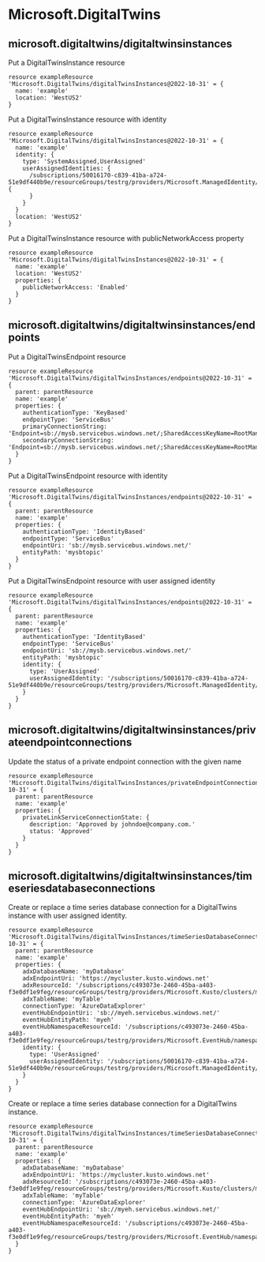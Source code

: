 # Microsoft.DigitalTwins

## microsoft.digitaltwins/digitaltwinsinstances

Put a DigitalTwinsInstance resource
```bicep
resource exampleResource 'Microsoft.DigitalTwins/digitalTwinsInstances@2022-10-31' = {
  name: 'example'
  location: 'WestUS2'
}
```

Put a DigitalTwinsInstance resource with identity
```bicep
resource exampleResource 'Microsoft.DigitalTwins/digitalTwinsInstances@2022-10-31' = {
  name: 'example'
  identity: {
    type: 'SystemAssigned,UserAssigned'
    userAssignedIdentities: {
      /subscriptions/50016170-c839-41ba-a724-51e9df440b9e/resourceGroups/testrg/providers/Microsoft.ManagedIdentity/userAssignedIdentities/testidentity: {
      }
    }
  }
  location: 'WestUS2'
}
```

Put a DigitalTwinsInstance resource with publicNetworkAccess property
```bicep
resource exampleResource 'Microsoft.DigitalTwins/digitalTwinsInstances@2022-10-31' = {
  name: 'example'
  location: 'WestUS2'
  properties: {
    publicNetworkAccess: 'Enabled'
  }
}
```

## microsoft.digitaltwins/digitaltwinsinstances/endpoints

Put a DigitalTwinsEndpoint resource
```bicep
resource exampleResource 'Microsoft.DigitalTwins/digitalTwinsInstances/endpoints@2022-10-31' = {
  parent: parentResource 
  name: 'example'
  properties: {
    authenticationType: 'KeyBased'
    endpointType: 'ServiceBus'
    primaryConnectionString: 'Endpoint=sb://mysb.servicebus.windows.net/;SharedAccessKeyName=RootManageSharedAccessKey;SharedAccessKey=xyzxyzoX4=;EntityPath=abcabc'
    secondaryConnectionString: 'Endpoint=sb://mysb.servicebus.windows.net/;SharedAccessKeyName=RootManageSharedAccessKey;SharedAccessKey=xyzxyzoX4=;EntityPath=abcabc'
  }
}
```

Put a DigitalTwinsEndpoint resource with identity
```bicep
resource exampleResource 'Microsoft.DigitalTwins/digitalTwinsInstances/endpoints@2022-10-31' = {
  parent: parentResource 
  name: 'example'
  properties: {
    authenticationType: 'IdentityBased'
    endpointType: 'ServiceBus'
    endpointUri: 'sb://mysb.servicebus.windows.net/'
    entityPath: 'mysbtopic'
  }
}
```

Put a DigitalTwinsEndpoint resource with user assigned identity
```bicep
resource exampleResource 'Microsoft.DigitalTwins/digitalTwinsInstances/endpoints@2022-10-31' = {
  parent: parentResource 
  name: 'example'
  properties: {
    authenticationType: 'IdentityBased'
    endpointType: 'ServiceBus'
    endpointUri: 'sb://mysb.servicebus.windows.net/'
    entityPath: 'mysbtopic'
    identity: {
      type: 'UserAssigned'
      userAssignedIdentity: '/subscriptions/50016170-c839-41ba-a724-51e9df440b9e/resourceGroups/testrg/providers/Microsoft.ManagedIdentity/userAssignedIdentities/testidentity'
    }
  }
}
```

## microsoft.digitaltwins/digitaltwinsinstances/privateendpointconnections

Update the status of a private endpoint connection with the given name
```bicep
resource exampleResource 'Microsoft.DigitalTwins/digitalTwinsInstances/privateEndpointConnections@2022-10-31' = {
  parent: parentResource 
  name: 'example'
  properties: {
    privateLinkServiceConnectionState: {
      description: 'Approved by johndoe@company.com.'
      status: 'Approved'
    }
  }
}
```

## microsoft.digitaltwins/digitaltwinsinstances/timeseriesdatabaseconnections

Create or replace a time series database connection for a DigitalTwins instance with user assigned identity.
```bicep
resource exampleResource 'Microsoft.DigitalTwins/digitalTwinsInstances/timeSeriesDatabaseConnections@2022-10-31' = {
  parent: parentResource 
  name: 'example'
  properties: {
    adxDatabaseName: 'myDatabase'
    adxEndpointUri: 'https://mycluster.kusto.windows.net'
    adxResourceId: '/subscriptions/c493073e-2460-45ba-a403-f3e0df1e9feg/resourceGroups/testrg/providers/Microsoft.Kusto/clusters/mycluster'
    adxTableName: 'myTable'
    connectionType: 'AzureDataExplorer'
    eventHubEndpointUri: 'sb://myeh.servicebus.windows.net/'
    eventHubEntityPath: 'myeh'
    eventHubNamespaceResourceId: '/subscriptions/c493073e-2460-45ba-a403-f3e0df1e9feg/resourceGroups/testrg/providers/Microsoft.EventHub/namespaces/myeh'
    identity: {
      type: 'UserAssigned'
      userAssignedIdentity: '/subscriptions/50016170-c839-41ba-a724-51e9df440b9e/resourceGroups/testrg/providers/Microsoft.ManagedIdentity/userAssignedIdentities/testidentity'
    }
  }
}
```

Create or replace a time series database connection for a DigitalTwins instance.
```bicep
resource exampleResource 'Microsoft.DigitalTwins/digitalTwinsInstances/timeSeriesDatabaseConnections@2022-10-31' = {
  parent: parentResource 
  name: 'example'
  properties: {
    adxDatabaseName: 'myDatabase'
    adxEndpointUri: 'https://mycluster.kusto.windows.net'
    adxResourceId: '/subscriptions/c493073e-2460-45ba-a403-f3e0df1e9feg/resourceGroups/testrg/providers/Microsoft.Kusto/clusters/mycluster'
    adxTableName: 'myTable'
    connectionType: 'AzureDataExplorer'
    eventHubEndpointUri: 'sb://myeh.servicebus.windows.net/'
    eventHubEntityPath: 'myeh'
    eventHubNamespaceResourceId: '/subscriptions/c493073e-2460-45ba-a403-f3e0df1e9feg/resourceGroups/testrg/providers/Microsoft.EventHub/namespaces/myeh'
  }
}
```
